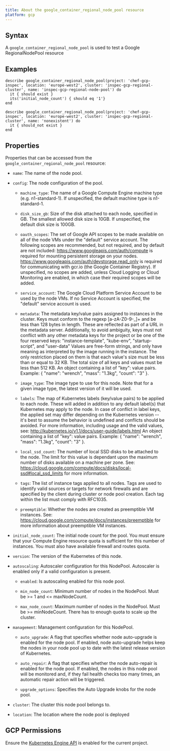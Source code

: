 ```yaml
---
title: About the google_container_regional_node_pool resource
platform: gcp
---
```


## Syntax
A `google_container_regional_node_pool` is used to test a Google RegionalNodePool resource

## Examples
```
describe google_container_regional_node_pool(project: 'chef-gcp-inspec', location: 'europe-west2', cluster: 'inspec-gcp-regional-cluster', name: 'inspec-gcp-regional-node-pool') do
  it { should exist }
  its('initial_node_count') { should eq '1'}
end

describe google_container_regional_node_pool(project: 'chef-gcp-inspec', location: 'europe-west2', cluster: 'inspec-gcp-regional-cluster', name: 'nonexistent') do
  it { should_not exist }
end
```

## Properties
Properties that can be accessed from the `google_container_regional_node_pool` resource:

  * `name`: The name of the node pool.

  * `config`: The node configuration of the pool.

    * `machine_type`: The name of a Google Compute Engine machine type (e.g. n1-standard-1).  If unspecified, the default machine type is n1-standard-1.

    * `disk_size_gb`: Size of the disk attached to each node, specified in GB. The smallest allowed disk size is 10GB. If unspecified, the default disk size is 100GB.

    * `oauth_scopes`: The set of Google API scopes to be made available on all of the node VMs under the "default" service account.  The following scopes are recommended, but not required, and by default are not included:  https://www.googleapis.com/auth/compute is required for mounting persistent storage on your nodes. https://www.googleapis.com/auth/devstorage.read_only is required for communicating with gcr.io (the Google Container Registry).  If unspecified, no scopes are added, unless Cloud Logging or Cloud Monitoring are enabled, in which case their required scopes will be added.

    * `service_account`: The Google Cloud Platform Service Account to be used by the node VMs.  If no Service Account is specified, the "default" service account is used.

    * `metadata`: The metadata key/value pairs assigned to instances in the cluster.  Keys must conform to the regexp [a-zA-Z0-9-_]+ and be less than 128 bytes in length. These are reflected as part of a URL in the metadata server. Additionally, to avoid ambiguity, keys must not conflict with any other metadata keys for the project or be one of the four reserved keys: "instance-template", "kube-env", "startup-script", and "user-data"  Values are free-form strings, and only have meaning as interpreted by the image running in the instance. The only restriction placed on them is that each value's size must be less than or equal to 32 KB.  The total size of all keys and values must be less than 512 KB.  An object containing a list of "key": value pairs. Example: { "name": "wrench", "mass": "1.3kg", "count": "3" }.

    * `image_type`: The image type to use for this node.  Note that for a given image type, the latest version of it will be used.

    * `labels`: The map of Kubernetes labels (key/value pairs) to be applied to each node. These will added in addition to any default label(s) that Kubernetes may apply to the node. In case of conflict in label keys, the applied set may differ depending on the Kubernetes version -- it's best to assume the behavior is undefined and conflicts should be avoided. For more information, including usage and the valid values, see:   http://kubernetes.io/v1.1/docs/user-guide/labels.html  An object containing a list of "key": value pairs. Example: { "name": "wrench", "mass": "1.3kg", "count": "3" }.

    * `local_ssd_count`: The number of local SSD disks to be attached to the node.  The limit for this value is dependant upon the maximum number of disks available on a machine per zone. See:  https://cloud.google.com/compute/docs/disks/local-ssd#local_ssd_limits  for more information.

    * `tags`: The list of instance tags applied to all nodes. Tags are used to identify valid sources or targets for network firewalls and are specified by the client during cluster or node pool creation. Each tag within the list must comply with RFC1035.

    * `preemptible`: Whether the nodes are created as preemptible VM instances. See: https://cloud.google.com/compute/docs/instances/preemptible for more information about preemptible VM instances.

  * `initial_node_count`: The initial node count for the pool. You must ensure that your Compute Engine resource quota is sufficient for this number of instances. You must also have available firewall and routes quota.

  * `version`: The version of the Kubernetes of this node.

  * `autoscaling`: Autoscaler configuration for this NodePool. Autoscaler is enabled only if a valid configuration is present.

    * `enabled`: Is autoscaling enabled for this node pool.

    * `min_node_count`: Minimum number of nodes in the NodePool. Must be >= 1 and <= maxNodeCount.

    * `max_node_count`: Maximum number of nodes in the NodePool. Must be >= minNodeCount. There has to enough quota to scale up the cluster.

  * `management`: Management configuration for this NodePool.

    * `auto_upgrade`: A flag that specifies whether node auto-upgrade is enabled for the node pool. If enabled, node auto-upgrade helps keep the nodes in your node pool up to date with the latest release version of Kubernetes.

    * `auto_repair`: A flag that specifies whether the node auto-repair is enabled for the node pool. If enabled, the nodes in this node pool will be monitored and, if they fail health checks too many times, an automatic repair action will be triggered.

    * `upgrade_options`: Specifies the Auto Upgrade knobs for the node pool.

  * `cluster`: The cluster this node pool belongs to.

  * `location`: The location where the node pool is deployed



## GCP Permissions

Ensure the [Kubernetes Engine API](https://console.cloud.google.com/apis/library/container.googleapis.com/) is enabled for the current project.

